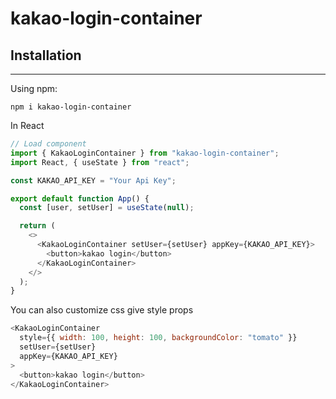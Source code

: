 # kakao-login-container

## Installation

---

Using npm:

```
npm i kakao-login-container
```

In React

```javascript
// Load component
import { KakaoLoginContainer } from "kakao-login-container";
import React, { useState } from "react";

const KAKAO_API_KEY = "Your Api Key";

export default function App() {
  const [user, setUser] = useState(null);

  return (
    <>
      <KakaoLoginContainer setUser={setUser} appKey={KAKAO_API_KEY}>
        <button>kakao login</button>
      </KakaoLoginContainer>
    </>
  );
}
```

You can also customize css give style props

```javascript
<KakaoLoginContainer
  style={{ width: 100, height: 100, backgroundColor: "tomato" }}
  setUser={setUser}
  appKey={KAKAO_API_KEY}
>
  <button>kakao login</button>
</KakaoLoginContainer>
```
